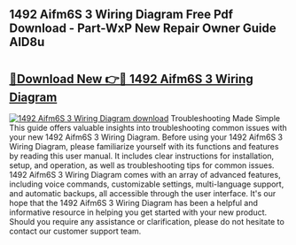 ## 1492 Aifm6S 3 Wiring Diagram Free Pdf Download - Part-WxP New Repair Owner Guide AID8u

# <h2><a href="http://dfqzs6.blite.top/?on=1492+Aifm6S+3+Wiring+Diagram">🔗Download New 👉🔴 1492 Aifm6S 3 Wiring Diagram</a></h2>

[![1492 Aifm6S 3 Wiring Diagram download](https://i.imgur.com/lujVjoI.png)](http://dfqzs6.blite.top/?on=1492+Aifm6S+3+Wiring+Diagram)
Troubleshooting Made Simple This guide offers valuable insights into troubleshooting common issues with your new 1492 Aifm6S 3 Wiring Diagram. Before using your 1492 Aifm6S 3 Wiring Diagram, please familiarize yourself with its functions and features by reading this user manual. It includes clear instructions for installation, setup, and operation, as well as troubleshooting tips for common issues. 1492 Aifm6S 3 Wiring Diagram comes with an array of advanced features, including voice commands, customizable settings, multi-language support, and automatic backups, all accessible through the user interface. It's our hope that the 1492 Aifm6S 3 Wiring Diagram has been a helpful and informative resource in helping you get started with your new product. Should you require any assistance or clarification, please do not hesitate to contact our customer support team.
